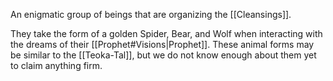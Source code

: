 An enigmatic group of beings that are organizing the [[Cleansings]].

They take the form of a golden Spider, Bear, and Wolf when interacting with the dreams of their [[Prophet#Visions|Prophet]].
These animal forms may be similar to the [[Teoka-Tal]], but we do not know enough about them yet to claim anything firm.